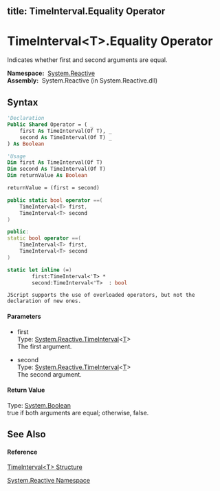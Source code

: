 title: TimeInterval<T>.Equality Operator
---
# TimeInterval\<T\>.Equality Operator

Indicates whether first and second arguments are equal.

**Namespace:**  [System.Reactive](System.Reactive/System.Reactive)  
**Assembly:**  System.Reactive (in System.Reactive.dll)

## Syntax

```vb
'Declaration
Public Shared Operator = ( _
    first As TimeInterval(Of T), _
    second As TimeInterval(Of T) _
) As Boolean
```

```vb
'Usage
Dim first As TimeInterval(Of T)
Dim second As TimeInterval(Of T)
Dim returnValue As Boolean

returnValue = (first = second)
```

```csharp
public static bool operator ==(
    TimeInterval<T> first,
    TimeInterval<T> second
)
```

```c++
public:
static bool operator ==(
    TimeInterval<T> first, 
    TimeInterval<T> second
)
```

```fsharp
static let inline (=)
        first:TimeInterval<'T> * 
        second:TimeInterval<'T>  : bool
```

```jscript
JScript supports the use of overloaded operators, but not the declaration of new ones.
```

#### Parameters

- first  
  Type: [System.Reactive.TimeInterval](TimeInterval/TimeInterval(T))\<[T](TimeInterval/TimeInterval(T))\>  
  The first argument.

- second  
  Type: [System.Reactive.TimeInterval](TimeInterval/TimeInterval(T))\<[T](TimeInterval/TimeInterval(T))\>  
  The second argument.

#### Return Value

Type: [System.Boolean](https://msdn.microsoft.com/en-us/library/a28wyd50)  
true if both arguments are equal; otherwise, false.

## See Also

#### Reference

[TimeInterval\<T\> Structure](TimeInterval/TimeInterval(T))

[System.Reactive Namespace](System.Reactive/System.Reactive)






